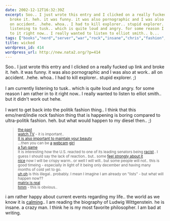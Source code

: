 ```yaml
---
date: 2002-12-12T16:32:39Z
excerpt: Soo.. I just wrote this entry and I clicked on a really fucked up link and
  broke it. heh. it was funny. it was also pornographic and I was also at work.. all
  on accident. .hehe. whoa.. I had to kill explorer.. stupid explorer. ;)I am currently
  listening to tusk.. which is quite loud and angry. for some reason I am rather in
  to it right now.. I really wanted to listen to elliot smith.. b...
tags: ["books","nerd","server","war","rock","insane","chris","fashion","action","aim","porn","wittgenstein"]
title: wicked
wordpress_id: 414
wordpress_url: http://new.nata2.org/?p=414
---
```


Soo.. I just wrote this entry and I clicked on a really fucked up link and broke it. heh. it was funny. it was also pornographic and I was also at work.. all on accident. .hehe. whoa.. I had to kill explorer.. stupid explorer. ;)<br/><br/>I am currently listening to tusk.. which is quite loud and angry. for some reason I am rather in to it right now.. I really wanted to listen to elliot smith.. but it didn't work out hehe. <br/><br/>I want to get back into the politik fashion thing.. I think that this emo/nerd/indie rock fashion thing that is happening is boring compared to ultra-politik fashion. heh. but what would happen to my diesel then.. ;)<br/><blockquote><small>
<a href="http://www.tw-zone.com/cosmo/photoshop/pix/oswald.jpg">the past</a><br/>
<a href="http://www.dubyadubyadubya.com/">watch TV</a> - it is important..
<br/><a href="http://mapage.noos.fr/pleix/BeautyKit.html">It is also important to maintain your beauty</a>
<br/>...then you can be <a href="http://personal.buildpage.com/CrazyMe/">a</a> <a href="http://www.lxcoupe.com/~chris/aimhoe/">webcam</a> <a href="http://www.myscene.com/barbie/barbie_index.asp">girl</a>
<br/><a href="http://www.starterupsteve.com/swf/BarbJump.html">a fun game</a> 
<br/>It is interesting how the U.S. reacted to one of its leading senators being <a href="http://www.washingtonpost.com/wp-dyn/articles/A42859-2002Dec11.html">racist</a>.. I guess I should say the lack of reaction.. but.. some <a href="http://newsobserver.com/nc24hour/ncnews/story/2014977p-1949521c.html">feel strongly about it</a>
<br/><a href="http://www.lasvegassun.com/sunbin/stories/nat-gen/2002/dec/11/121104206.html">nice</a> now I will be crispy warm.. or well I will will.. but some people will not.. this is good timeing - especially in light of it being only december and having many months of cold yet to go.
<br/><a href="http://saddam.youaremyfriend.com/">uh oh</a> is this illegal.. probably. I mean I imagine I am already on "lists" - but what will happen now??
<br/><a href="http://www.salon.com/books/review/2002/12/04/matrix/index.html">matrix is real</a>
<br/><a href="http://scientificamerican.com/article.cfm?chanID=sa003&articleID=000692CA-0789-1DF5-8789809EC588F2D7">hmm</a> - this is obvious.. 
</small></blockquote>
i am rather happy about current events regarding my life.. the world as we know it is <a href="http://monroe.lib.mi.us/mcemd/civdef.htm">calming</a>.. I am reading the biography of Ludwig Wittgenstein. he is insane. a crazy man. I think he is my most favorite philosopher. I am bad at writing.

